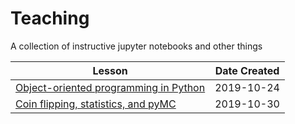# Teaching
A collection of instructive jupyter notebooks and other things

| Lesson | Date Created |
|---|---|
| [Object-oriented programming in Python](Classes%20and%20OOP%20(Python).ipynb) | 2019-10-24 |
| [Coin flipping, statistics, and pyMC](Coin%20flipping,%20statistics,%20and%20pyMC.ipynb) | 2019-10-30 |
